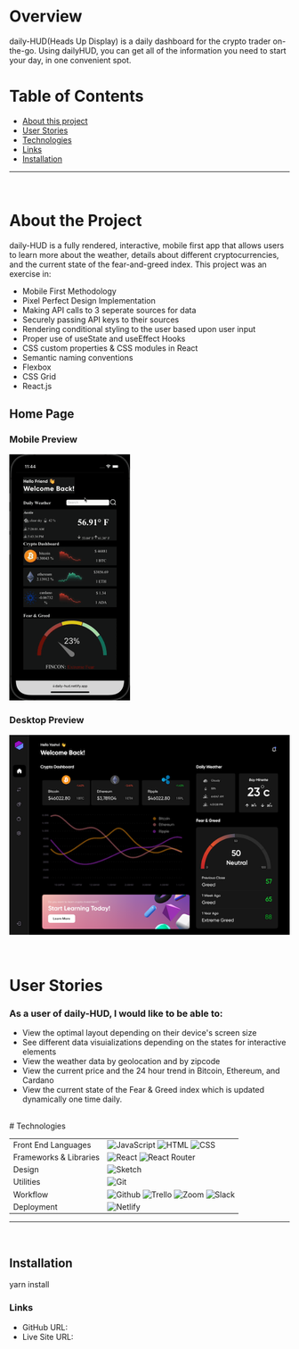 # Overview

daily-HUD(Heads Up Display) is a daily dashboard for the crypto trader on-the-go. Using dailyHUD, you can get all of the information you need to start your day, in one convenient spot.

# Table of Contents

- [About this project](#about)
- [User Stories](#userstories)
- [Technologies](#technologies)
- [Links](#links)
- [Installation](#install)


<hr />
<br />

# About the Project <a name="about"></a>

daily-HUD is a fully rendered, interactive, mobile first app that allows users to learn more about the weather, details about different cryptocurrencies, and the current state of the fear-and-greed index. This project was an exercise in:

- Mobile First Methodology
- Pixel Perfect Design Implementation
- Making API calls to 3 seperate sources for data
- Securely passing API keys to their sources
- Rendering conditional styling to the user based upon user input
- Proper use of useState and useEffect Hooks
- CSS custom properties & CSS modules in React
- Semantic naming conventions
- Flexbox
- CSS Grid
- React.js


## Home Page
### Mobile Preview
![Mobile Gif](https://raw.githubusercontent.com/CrowdedAstronaut/daily-hud/main/src/assets/gifs/daily-hud.gif)
### Desktop Preview
![Desktop Preview](https://raw.githubusercontent.com/CrowdedAstronaut/daily-hud/main/src/assets/images/daily-HUD-desktop-home-screen.png)

</br>

# User Stories <a name="userstories"></a>
### As a user of daily-HUD, I would like to be able to:
- View the optimal layout depending on their device's screen size
- See different data visuializations depending on the states for interactive elements
- View the weather data by geolocation and by zipcode
- View the current price and the 24 hour trend in Bitcoin, Ethereum, and Cardano
- View the current state of the Fear & Greed index which is updated dynamically one time daily.

</br>
# Technologies <a name="technologies"></a>

<table>
  <tbody>
    <tr>
      <td>Front End Languages</td>
      <td>
        <img alt="JavaScript" src="https://img.shields.io/badge/javascript%20-%23323330.svg?&style=for-the-badge&logo=javascript&logoColor=%23F7DF1E" />
        <img alt="HTML" src="https://img.shields.io/badge/html5%20-%23E34F26.svg?&style=for-the-badge&logo=html5&logoColor=white" />
        <img alt="CSS" src="https://img.shields.io/badge/css3%20-%231572B6.svg?&style=for-the-badge&logo=css3&logoColor=white" />
      </td>
    </tr>
    <tr>
      <td>Frameworks & Libraries</td>
      <td>
        <img alt="React" src="https://img.shields.io/badge/react%20-%2320232a.svg?&style=for-the-badge&logo=react&logoColor=%2361DAFB" />
        <img alt="React Router" src="https://img.shields.io/badge/React_Router-CA4245?style=for-the-badge&logo=react-router&logoColor=white"/>
      </td>      
    <tr>
      <td>Design</td>
      <td>
        <img alt="Sketch" src="https://img.shields.io/badge/Figma-F24E1E?style=for-the-badge&logo=figma&logoColor=white" />
      </td>
    </tr>
    <tr>
      <td>Utilities</td>
      <td>
        <img alt="Git" src="https://img.shields.io/badge/Git-F05032?style=for-the-badge&logo=git&logoColor=white" />
      </td>
    </tr>
     <tr>
      <td>Workflow</td>
      <td>
        <img alt="Github" src="https://img.shields.io/badge/GitHub-100000?style=for-the-badge&logo=github&logoColor=white"/>
        <img alt="Trello" src="https://img.shields.io/badge/Trello-%23026AA7.svg?&style=for-the-badge&logo=Trello&logoColor=white"/>
        <img alt="Zoom" src="https://img.shields.io/badge/Zoom-2D8CFF?style=for-the-badge&logo=zoom&logoColor=white"/>
                                                                                                                     <img alt="Slack" src="https://img.shields.io/badge/Slack-%23026AA7.svg?&style=for-the-badge&logo=Slack&logoColor=white"/>
      </td>
    </tr>
    <tr>
      <td>Deployment</td>
      <td>
          <img alt="Netlify" src="https://img.shields.io/badge/Netlify-100000?style=for-the-badge&logo=netlify&logoColor=white"/>
      </td>
    </tr>
  </tbody>
</table>

<hr />
<br />


## Installation

yarn install

### Links

- GitHub URL: [](https://github.com/CrowdedAstronaut/daily-hud)
- Live Site URL: [](https://daily-hud.netlify.app/)





